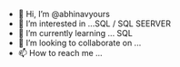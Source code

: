 - 👋 Hi, I’m @abhinavyours
- 👀 I’m interested in ...SQL / SQL SEERVER
- 🌱 I’m currently learning ... SQL
- 💞️ I’m looking to collaborate on ...
- 📫 How to reach me ...

<!---
abhinavyours/abhinavyours is a ✨ special ✨ repository because its `README.md` (this file) appears on your GitHub profile.
You can click the Preview link to take a look at your changes.
--->
